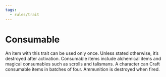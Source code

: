 ```yaml
---
tags:
  - rules/trait
---
```

# Consumable

An item with this trait can be used only once. Unless stated otherwise, it’s destroyed after activation. Consumable items include alchemical items and magical consumables such as scrolls and talismans. A character can Craft consumable items in batches of four.
Ammunition is destroyed when fired.